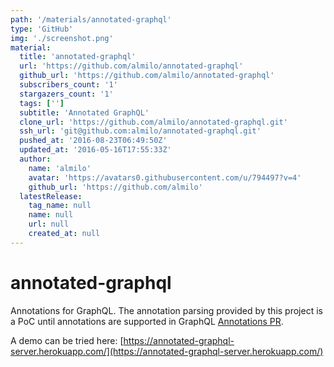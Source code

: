 ```yaml
---
path: '/materials/annotated-graphql'
type: 'GitHub'
img: './screenshot.png'
material:
  title: 'annotated-graphql'
  url: 'https://github.com/almilo/annotated-graphql'
  github_url: 'https://github.com/almilo/annotated-graphql'
  subscribers_count: '1'
  stargazers_count: '1'
  tags: ['']
  subtitle: 'Annotated GraphQL'
  clone_url: 'https://github.com/almilo/annotated-graphql.git'
  ssh_url: 'git@github.com:almilo/annotated-graphql.git'
  pushed_at: '2016-08-23T06:49:50Z'
  updated_at: '2016-05-16T17:55:33Z'
  author:
    name: 'almilo'
    avatar: 'https://avatars0.githubusercontent.com/u/794497?v=4'
    github_url: 'https://github.com/almilo'
  latestRelease:
    tag_name: null
    name: null
    url: null
    created_at: null
---
```

# annotated-graphql
Annotations for GraphQL. The annotation parsing provided by this project is a PoC until annotations are supported in
GraphQL [Annotations PR](https://github.com/graphql/graphql-js/pull/265).

A demo can be tried here: [https://annotated-graphql-server.herokuapp.com/](https://annotated-graphql-server.herokuapp.com/)

